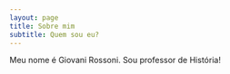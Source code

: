 ```yaml
---
layout: page
title: Sobre mim
subtitle: Quem sou eu?
---
```


Meu nome é Giovani Rossoni.
Sou professor de História!
